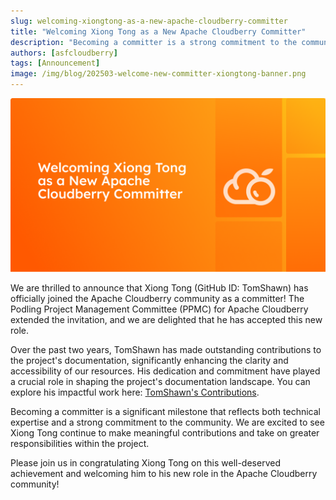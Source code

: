 ```yaml
---
slug: welcoming-xiongtong-as-a-new-apache-cloudberry-committer
title: "Welcoming Xiong Tong as a New Apache Cloudberry Committer"
description: "Becoming a committer is a strong commitment to the community."
authors: [asfcloudberry]
tags: [Announcement]
image: /img/blog/202503-welcome-new-committer-xiongtong-banner.png
---
```


![Welcoming Xiong Tong as a New Committer](/img/blog/202503-welcome-new-committer-xiongtong-banner-large.png)

We are thrilled to announce that Xiong Tong (GitHub ID: TomShawn) has officially joined the Apache Cloudberry community as a committer! The Podling Project Management Committee (PPMC) for Apache Cloudberry extended the invitation, and we are delighted that he has accepted this new role.

<!-- truncate -->

Over the past two years, TomShawn has made outstanding contributions to the project's documentation, significantly enhancing the clarity and accessibility of our resources. His dedication and commitment have played a crucial role in shaping the project's documentation landscape. You can explore his impactful work here: [TomShawn's Contributions](https://github.com/apache/cloudberry-site/commits?author=TomShawn).

Becoming a committer is a significant milestone that reflects both technical expertise and a strong commitment to the community. We are excited to see Xiong Tong continue to make meaningful contributions and take on greater responsibilities within the project.

Please join us in congratulating Xiong Tong on this well-deserved achievement and welcoming him to his new role in the Apache Cloudberry community!